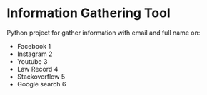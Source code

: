 #	Information Gathering Tool 
Python project for gather information with email and full name on:
* Facebook 1
* Instagram 2
* Youtube 3
* Law Record 4
* Stackoverflow 5
* Google search 6

